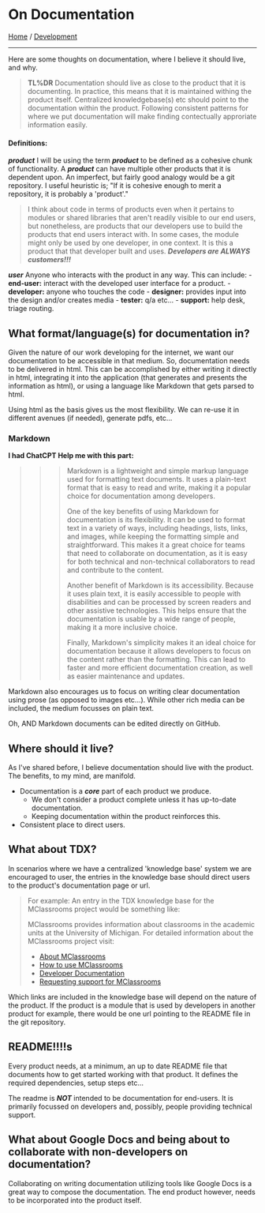 # On Documentation
[Home](../README.md) / [Development](../development/README.md)

___

Here are some thoughts on documentation, where I believe it should live, and why. 

> **TL%DR** 
> Documentation should live as close to the product that it is documenting. In practice, this means that it is maintained withing the product itself. Centralized knowledgebase(s) etc should point to the documentation within the product. Following consistent patterns for where we put documentation will make finding contectually approriate information easily.

#### Definitions:
  ***product*** I will be using the term ***product*** to be defined as a cohesive chunk of functionality. A ***product*** can have multiple other products that it is dependent upon. An imperfect, but fairly good analogy would be a git repository. I useful heuristic is; "If it is cohesive enough to merit a repository, it is probably a 'product'." 

> I think about code in terms of products even when it pertains to modules or shared libraries that aren't readily visible to our end users, but nonetheless, are products that our developers use to build the products that end users interact with. In some cases, the module might only be used by one developer, in one context. It is this a product that that developer built and uses. ***Developers are ALWAYS customers!!!*** 

  ***user*** Anyone who interacts with the product in any way. This can include:
    - **end-user:** interact with the developed user interface for a product.
    - **developer:** anyone who touches the code
    - **designer:** provides input into the design and/or creates media 
    - **tester:** q/a etc...
    - **support:** help desk, triage routing.


## What format/language(s) for documentation in?

Given the nature of our work developing for the internet, we want our documentation to be accessible in that medium. So, documentation needs to be delivered in html. This can be accomplished by either writing it directly in html, integrating it into the application (that generates and presents the information as html), or using a language like Markdown that gets parsed to html. 

Using html as the basis gives us the most flexibility. We can re-use it in different avenues (if needed), generate pdfs, etc...

### Markdown

**I had ChatCPT Help me with this part:**
>>> Markdown is a lightweight and simple markup language used for formatting text documents. It uses a plain-text format that is easy to read and write, making it a popular choice for documentation among developers.
>>>
>>> One of the key benefits of using Markdown for documentation is its flexibility. It can be used to format text in a variety of ways, including headings, lists, links, and images, while keeping the formatting simple and straightforward. This makes it a great choice for teams that need to collaborate on documentation, as it is easy for both technical and non-technical collaborators to read and contribute to the content.
>>>
>>> Another benefit of Markdown is its accessibility. Because it uses plain text, it is easily accessible to people with disabilities and can be processed by screen readers and other assistive technologies. This helps ensure that the documentation is usable by a wide range of people, making it a more inclusive choice.
>>>
>>> Finally, Markdown's simplicity makes it an ideal choice for documentation because it allows developers to focus on the content rather than the formatting. This can lead to faster and more efficient documentation creation, as well as easier maintenance and updates.

Markdown also encourages us to focus on writing clear documentation using prose (as opposed to images etc...). While other rich media can be included, the medium focusses on plain text.

Oh, AND Markdown documents can be edited directly on GitHub.


## Where should it live?
As I've shared before, I believe documentation should live with the product. The benefits, to my mind, are manifold.

- Documentation is a ***core*** part of each product we produce.
  - We don't consider a product complete unless it has up-to-date documentation.
  - Keeping documentation within the product reinforces this.
- Consistent place to direct users.


## What about TDX?

In scenarios where we have a centralized 'knowledge base' system we are encouraged to user, the entries in the knowledge base should direct users to the product's documentation page or url. 

> For example: An entry in the TDX knowledge base for the MClassrooms project would be  something like: 
> 
> MClassrooms provides information about classrooms in the academic units at the University of Michigan.
>  For detailed information about the MClassrooms project visit:
  >- [About MClassrooms](https://mclassrooms.umich.edu/about) 
  >- [How to use MClassrooms](https://mclassrooms.umich.edu/docs)
  >- [Developer Documentation](https://github.com/lsa-mis/mi_classrooms)
  >- [Requesting support for MClassrooms](https://mclassrooms.umich.edu/support)

Which links are included in the knowledge base will depend on the nature of the product. If the product is a module that is used by developers in another product for example, there would be one url pointing to the README file in the git repository. 


## README!!!!s

Every product needs, at a minimum, an up to date README file that documents how to get started working with that product. It defines the required dependencies, setup steps etc...

The readme is ***NOT*** intended to be documentation for end-users. It is primarily focussed on developers and, possibly, people providing technical support. 



## What about Google Docs and being about to collaborate with non-developers on documentation?

Collaborating on writing documentation utilizing tools like Google Docs is a great way to compose the documentation. The end product however, needs to be incorporated into the product itself. 


